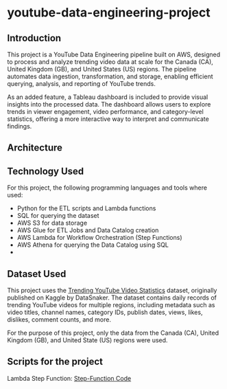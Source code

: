 # youtube-data-engineering-project

## Introduction
This project is a YouTube Data Engineering pipeline built on AWS, designed to process and analyze trending video data at scale for the Canada (CA), United Kingdom (GB), and United States (US) regions. The pipeline automates data ingestion, transformation, and storage, enabling efficient querying, analysis, and reporting of YouTube trends.

As an added feature, a Tableau dashboard is included to provide visual insights into the processed data. The dashboard allows users to explore trends in viewer engagement, video performance, and category-level statistics, offering a more interactive way to interpret and communicate findings.

## Architecture

## Technology Used
For this project, the following programming languages and tools where used:
- Python for the ETL scripts and Lambda functions
- SQL for querying the dataset
- AWS S3 for data storage
- AWS Glue for ETL Jobs and Data Catalog creation
- AWS Lambda for Workflow Orchestration (Step Functions)
- AWS Athena for querying the Data Catalog using SQL
- 
## Dataset Used

This project uses the [Trending YouTube Video Statistics](https://www.kaggle.com/datasets/datasnaek/youtube-new) dataset, originally published on Kaggle by DataSnaker. The dataset contains daily records of trending YouTube videos for multiple regions, including metadata such as video titles, channel names, category IDs, publish dates, views, likes, dislikes, comment counts, and more.

For the purpose of this project, only the data from the Canada (CA), United Kingdom (GB), and United State (US) regions were used.



## Scripts for the project

Lambda Step Function: [Step-Function Code](src/step-function/youtube-analytics-etl-workflow.json)
